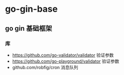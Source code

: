 # go-gin-base

## go gin 基础框架

### 库

- https://github.com/go-validator/validator 验证参数
- https://github.com/go-playground/validator 验证参数
- github.com/robfig/cron 消息队列
